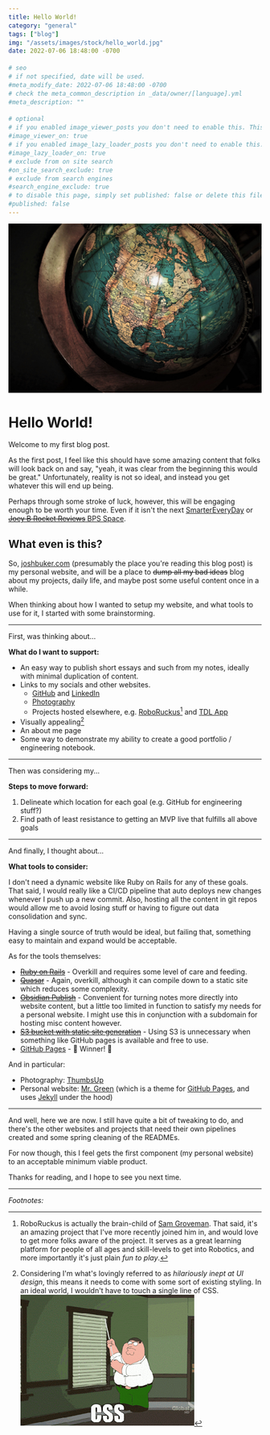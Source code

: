 ```yaml
---
title: Hello World!
category: "general"
tags: ["blog"]
img: "/assets/images/stock/hello_world.jpg"
date: 2022-07-06 18:48:00 -0700

# seo
# if not specified, date will be used.
#meta_modify_date: 2022-07-06 18:48:00 -0700
# check the meta_common_description in _data/owner/[language].yml
#meta_description: ""

# optional
# if you enabled image_viewer_posts you don't need to enable this. This is only if image_viewer_posts = false
#image_viewer_on: true
# if you enabled image_lazy_loader_posts you don't need to enable this. This is only if image_lazy_loader_posts = false
#image_lazy_loader_on: true
# exclude from on site search
#on_site_search_exclude: true
# exclude from search engines
#search_engine_exclude: true
# to disable this page, simply set published: false or delete this file
#published: false
---
```


![Hello World](/assets/images/stock/hello_world.jpg)

# Hello World!

<!-- outline-start -->

Welcome to my first blog post.

As the first post, I feel like this should have some amazing content that folks will look back on and say, "yeah, it was clear from the beginning this would be great." Unfortunately, reality is not so ideal, and instead you get whatever this will end up being.

Perhaps through some stroke of luck, however, this will be engaging enough to be worth your time. Even if it isn't the next [SmarterEveryDay](https://www.smartereveryday.com/) or [~~Joey B Rocket Reviews~~ BPS Space](https://www.youtube.com/channel/UCILl8ozWuxnFYXIe2svjHhg).

<!-- outline-end -->

## What even is this?

So, [joshbuker.com](https://joshbuker.com) (presumably the place you're reading this blog post) is my personal website, and will be a place to ~~dump all my bad ideas~~ blog about my projects, daily life, and maybe post some useful content once in a while.

When thinking about how I wanted to setup my website, and what tools to use for it, I started with some brainstorming.

---

First, was thinking about...

**What do I want to support:**
- An easy way to publish short essays and such from my notes, ideally with minimal duplication of content.
- Links to my socials and other websites.
	- [GitHub](https://github.com/joshbuker) and [LinkedIn](https://linkedin.com/in/josh-buker)
	- [Photography](https://cliche.photos)
	- Projects hosted elsewhere, e.g. [RoboRuckus](https://roboruckus.com)[^roboruckus] and [TDL App](https://tdl.app)
- Visually appealing[^design]
- An about me page
- Some way to demonstrate my ability to create a good portfolio / engineering notebook.

---

Then was considering my...

**Steps to move forward:**

1.  Delineate which location for each goal (e.g. GitHub for engineering stuff?)
2.  Find path of least resistance to getting an MVP live that fulfills all above goals

---

And finally, I thought about...

**What tools to consider:**

I don't need a dynamic website like Ruby on Rails for any of these goals. That said, I would really like a CI/CD pipeline that auto deploys new changes whenever I push up a new commit. Also, hosting all the content in git repos would allow me to avoid losing stuff or having to figure out data consolidation and sync.

Having a single source of truth would be ideal, but failing that, something easy to maintain and expand would be acceptable.

As for the tools themselves:
- [~~Ruby on Rails~~](https://rubyonrails.org/) - Overkill and requires some level of care and feeding.
- [~~Quasar~~](https://quasar.dev/) - Again, overkill, although it can compile down to a static site which reduces some complexity.
- [~~Obsidian Publish~~](https://obsidian.md/publish) - Convenient for turning notes more directly into website content, but a little too limited in function to satisfy my needs for a personal website. I might use this in conjunction with a subdomain for hosting misc content however.
- [~~S3 bucket with static site generation~~](https://docs.aws.amazon.com/AmazonS3/latest/userguide/UsingBucket.html) - Using S3 is unnecessary when something like GitHub pages is available and free to use.
- [GitHub Pages](https://pages.github.com/) - 🎉 Winner! 🎉

And in particular:
- Photography: [ThumbsUp](https://thumbsup.github.io/)
- Personal website: [Mr. Green](https://github.com/MrGreensWorkshop/MrGreen-JekyllTheme) (which is a theme for [GitHub Pages](https://pages.github.com/), and uses [Jekyll](https://jekyllrb.com/) under the hood)

---

And well, here we are now. I still have quite a bit of tweaking to do, and there's the other websites and projects that need their own pipelines created and some spring cleaning of the READMEs.

For now though, this I feel gets the first component (my personal website) to an acceptable minimum viable product.

Thanks for reading, and I hope to see you next time.

---

_Footnotes:_

[^roboruckus]: RoboRuckus is actually the brain-child of [Sam Groveman](https://github.com/ShVerni). That said, it's an amazing project that I've more recently joined him in, and would love to get more folks aware of the project. It serves as a great learning platform for people of all ages and skill-levels to get into Robotics, and more importantly it's just plain _fun to play_.
[^design]: Considering I'm what's lovingly referred to as _hilariously inept at UI design_, this means it needs to come with some sort of existing styling. In an ideal world, I wouldn't have to touch a single line of CSS. ![CSS Blinds GIF](/assets/images/posts/css.gif)
